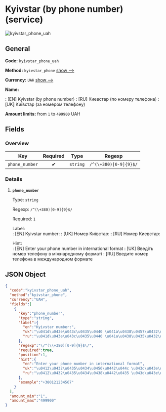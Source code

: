 
# Kyivstar (by phone number) (service) 
![kyivstar_phone_uah](https://static.openfintech.io/payout_methods/kyivstar_phone_uah/logo.svg?w=400&c=v0.59.26#w24)  

## General 
 
**Code:** `kyivstar_phone_uah` 
 
**Method:** `kyivstar_phone` [show -->](/payout-methods/kyivstar_phone/) 
 
**Currency:** `UAH` [show -->](/currencies/UAH/) 
 
**Name:** 
 
:	[EN] Kyivstar (by phone number) 
:	[RU] Киевстар (по номеру телефона) 
:	[UK] Київстар (за номером телефону) 
 
**Amount limits:** from `1` to `499900` UAH 

## Fields 

### Overview 

|Key|Required|Type|Regexp| 
|:---:|:---:|:---:|:---:| 
|`phone_number`|✔|`string`|`/^(\+380)[0-9]{9}$/`| 
 

### Details 
 
1. **`phone_number`** 
 
	Type: `string` 
 
	Regexp: `/^(\+380)[0-9]{9}$/` 
 
	Required: `1` 
 
	Label:  
	: [EN] Kyivstar number: 
	: [UK] Номер Київстар: 
	: [RU] Номер Киевстар: 
 
	Hint:  
	: [EN] Enter your phone number in international format 
	: [UK] Введіть номер телефону в міжнародному форматі 
	: [RU] Введите номер телефона в международном формате 
 

## JSON Object 

```json
{
  "code":"kyivstar_phone_uah",
  "method":"kyivstar_phone",
  "currency":"UAH",
  "fields":[
    {
      "key":"phone_number",
      "type":"string",
      "label":{
        "en":"Kyivstar number:",
        "uk":"\u041d\u043e\u043c\u0435\u0440 \u041a\u0438\u0457\u0432\u0441\u0442\u0430\u0440:",
        "ru":"\u041d\u043e\u043c\u0435\u0440 \u041a\u0438\u0435\u0432\u0441\u0442\u0430\u0440:"
      },
      "regexp":"\/^(\\+380)[0-9]{9}$\/",
      "required":true,
      "position":1,
      "hint":{
        "en":"Enter your phone number in international format",
        "uk":"\u0412\u0432\u0435\u0434\u0456\u0442\u044c \u043d\u043e\u043c\u0435\u0440 \u0442\u0435\u043b\u0435\u0444\u043e\u043d\u0443 \u0432 \u043c\u0456\u0436\u043d\u0430\u0440\u043e\u0434\u043d\u043e\u043c\u0443 \u0444\u043e\u0440\u043c\u0430\u0442\u0456",
        "ru":"\u0412\u0432\u0435\u0434\u0438\u0442\u0435 \u043d\u043e\u043c\u0435\u0440 \u0442\u0435\u043b\u0435\u0444\u043e\u043d\u0430 \u0432 \u043c\u0435\u0436\u0434\u0443\u043d\u0430\u0440\u043e\u0434\u043d\u043e\u043c \u0444\u043e\u0440\u043c\u0430\u0442\u0435"
      },
      "example":"+380121234567"
    }
  ],
  "amount_min":"1",
  "amount_max":"499900"
}
```  
